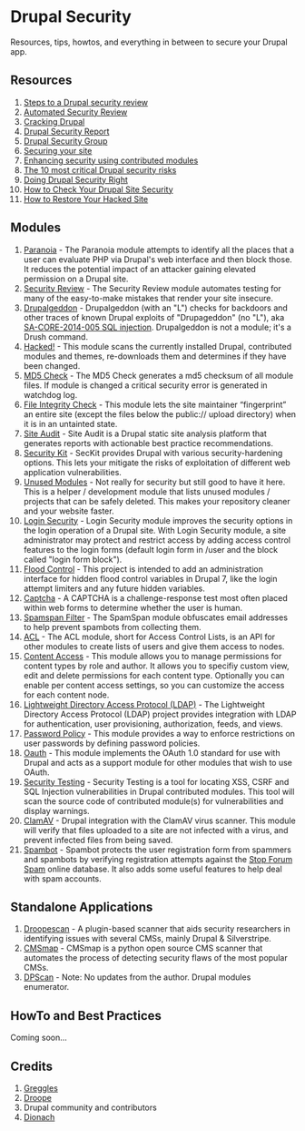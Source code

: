 # Drupal Security
Resources, tips, howtos, and everything in between to secure your Drupal app.

Resources
---------
1. [Steps to a Drupal security review](http://crackingdrupal.com/node/71)
2. [Automated Security Review](http://crackingdrupal.com/node/70)
3. [Cracking Drupal](http://crackingdrupal.com/)
4. [Drupal Security Report](http://drupalsecurityreport.org/)
5. [Drupal Security Group](https://groups.drupal.org/security)
6. [Securing your site](https://www.drupal.org/security/secure-configuration)
7. [Enhancing security using contributed modules](https://www.drupal.org/node/382752)
8. [The 10 most critical Drupal security risks](http://www.cameronandwilding.com/blog/pablo/10-most-critical-drupal-security-risks)
9. [Doing Drupal Security Right](https://www.youtube.com/watch?v=FNCfavtz9vQ)
10. [How to Check Your Drupal Site Security](https://www.ostraining.com/blog/drupal/check-drupal-site-security/)
11. [How to Restore Your Hacked Site](https://modulesunraveled.com/blog/how-restore-your-hacked-site)

Modules
-------
1. [Paranoia](https://www.drupal.org/project/paranoia) - The Paranoia module attempts to identify all the places that a user can evaluate PHP via Drupal's web interface and then block those. It reduces the potential impact of an attacker gaining elevated permission on a Drupal site.
2. [Security Review](https://www.drupal.org/project/security_review) - The Security Review module automates testing for many of the easy-to-make mistakes that render your site insecure.
3. [Drupalgeddon](https://www.drupal.org/project/drupalgeddon) - Drupalgeddon (with an "L") checks for backdoors and other traces of known Drupal exploits of "Drupageddon" (no "L"), aka [SA-CORE-2014-005 SQL injection](https://www.drupal.org/SA-CORE-2014-005). Drupalgeddon is not a module; it's a Drush command.
4. [Hacked!](https://www.drupal.org/project/hacked) - This module scans the currently installed Drupal, contributed modules and themes, re-downloads them and determines if they have been changed.
5. [MD5 Check](https://www.drupal.org/project/md5check) - The MD5 Check generates a md5 checksum of all module files. If module is changed a critical security error is generated in watchdog log.
6. [File Integrity Check](https://www.drupal.org/project/file_integrity) - This module lets the site maintainer “fingerprint” an entire site (except the files below the public:// upload directory) when it is in an untainted state.
7. [Site Audit](https://www.drupal.org/project/site_audit) - Site Audit is a Drupal static site analysis platform that generates reports with actionable best practice recommendations.
8. [Security Kit](https://www.drupal.org/project/seckit) - SecKit provides Drupal with various security-hardening options. This lets your mitigate the risks of exploitation of different web application vulnerabilities.
9. [Unused Modules](https://www.drupal.org/project/unused_modules) - Not really for security but still good to have it here. This is a helper / development module that lists unused modules / projects that can be safely deleted. This makes your repository cleaner and your website faster.
10. [Login Security](https://www.drupal.org/project/login_security) - Login Security module improves the security options in the login operation of a Drupal site. With Login Security module, a site administrator may protect and restrict access by adding access control features to the login forms (default login form in /user and the block called "login form block").
11. [Flood Control](https://www.drupal.org/project/flood_control) - This project is intended to add an administration interface for hidden flood control variables in Drupal 7, like the login attempt limiters and any future hidden variables.
12. [Captcha](https://www.drupal.org/project/captcha) - A CAPTCHA is a challenge-response test most often placed within web forms to determine whether the user is human.
13. [Spamspan Filter](https://www.drupal.org/project/spamspan) - The SpamSpan module obfuscates email addresses to help prevent spambots from collecting them.
14. [ACL](https://www.drupal.org/project/acl) - The ACL module, short for Access Control Lists, is an API for other modules to create lists of users and give them access to nodes.
15. [Content Access](https://www.drupal.org/project/content_access) - This module allows you to manage permissions for content types by role and author. It allows you to specifiy custom view, edit and delete permissions for each content type. Optionally you can enable per content access settings, so you can customize the access for each content node.
16. [Lightweight Directory Access Protocol (LDAP)](https://www.drupal.org/project/ldap) - The Lightweight Directory Access Protocol (LDAP) project provides integration with LDAP for authentication, user provisioning, authorization, feeds, and views.
17. [Password Policy](https://www.drupal.org/project/password_policy) - This module provides a way to enforce restrictions on user passwords by defining password policies.
18. [Oauth](https://www.drupal.org/project/oauth) - This module implements the OAuth 1.0 standard for use with Drupal and acts as a support module for other modules that wish to use OAuth.
19. [Security Testing](https://www.drupal.org/project/securitytesting) - Security Testing is a tool for locating XSS, CSRF and SQL Injection vulnerabilities in Drupal contributed modules. This tool will scan the source code of contributed module(s) for vulnerabilities and display warnings.
20. [ClamAV](https://www.drupal.org/project/clamav) - Drupal integration with the ClamAV virus scanner. This module will verify that files uploaded to a site are not infected with a virus, and prevent infected files from being saved.
21. [Spambot](https://www.drupal.org/project/spambot) - Spambot protects the user registration form from spammers and spambots by verifying registration attempts against the [Stop Forum Spam](http://www.stopforumspam.com/) online database. It also adds some useful features to help deal with spam accounts.

Standalone Applications
-----------------------
1. [Droopescan](https://github.com/droope/droopescan) - A plugin-based scanner that aids security researchers in identifying issues with several CMSs, mainly Drupal & Silverstripe.
2. [CMSmap](https://github.com/dionach/CMSmap) - CMSmap is a python open source CMS scanner that automates the process of detecting security flaws of the most popular CMSs.
3. [DPScan](https://github.com/maxousc59/Blue-Sky-Information-Security) - Note: No updates from the author. Drupal modules enumerator.

HowTo and Best Practices
------------------------
Coming soon...

Credits
-------
1. [Greggles](https://www.drupal.org/u/greggles)
2. [Droope](https://github.com/droope)
3. Drupal community and contributors
4. [Dionach](https://www.dionach.com)

